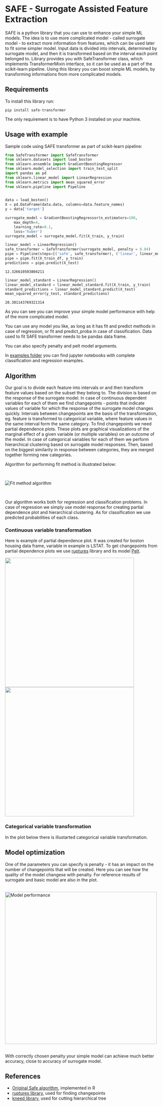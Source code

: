 # SAFE - Surrogate Assisted Feature Extraction

SAFE is a python library that you can use to enhance your simple ML models.
The idea is to use more complicated model - called surrogate model - to extract more information from features, which can be used later to fit some simpler model.
Input data is divided into intervals, determined by surrogate model, and then it is transformed based on the interval each point belonged to.
Library provides you with SafeTransformer class, which implements TransformerMixin interface, so it can be used as a part of the scikit-learn pipeline.
Using this library you can boost simple ML models, by transforming informations from more complicated models.

## Requirements

To install this library run:

```
pip install safe-transformer
```

The only requirement is to have Python 3 installed on your machine.

## Usage with example

Sample code using SAFE transformer as part of scikit-learn pipeline:

```python
from SafeTransformer import SafeTransformer
from sklearn.datasets import load_boston
from sklearn.ensemble import GradientBoostingRegressor
from sklearn.model_selection import train_test_split
import pandas as pd
from sklearn.linear_model import LinearRegression
from sklearn.metrics import mean_squared_error
from sklearn.pipeline import Pipeline

  
data = load_boston()
X = pd.DataFrame(data.data, columns=data.feature_names)
y = data['target']

surrogate_model = GradientBoostingRegressor(n_estimators=100,
    max_depth=4,
    learning_rate=0.1,
    loss='huber')
surrogate_model = surrogate_model.fit(X_train, y_train)

linear_model = LinearRegression()
safe_transformer = SafeTransformer(surrogate_model, penalty = 0.84)
pipe = Pipeline(steps=[('safe', safe_transformer), ('linear', linear_model)])
pipe = pipe.fit(X_train_df, y_train)
predictions = pipe.predict(X_test)

```

```
12.326610503804211
```

```python
linear_model_standard = LinearRegression()
linear_model_standard = linear_model_standard.fit(X_train, y_train)
standard_predictions = linear_model_standard.predict(X_test)
mean_squared_error(y_test, standard_predictions)
```

```
20.301143769321314
```

As you can see you can improve your simple model performance with help of the more complicated model.

You can use any model you like, as long as it has fit and predict methods in case of regression, or fit and predict_proba in case of classification. Data used to fit SAFE transformer needs to be pandas data frame. 

You can also specify penalty and pelt model arguments.

In [examples folder](https://github.com/olagacek/SAFE/tree/master/examples) you can find jupyter notebooks with complete classification and regression examples.

## Algorithm

Our goal is to divide each feature into intervals or  and then transform feature values based on the subset they belong to. 
The division is based on the response of the surrogate model. 
In case of continuous dependent variables for each of them we find changepoints - points that indicate values of variable for which the response of the surrogate model changes quickly. Intervals between changepoints are the basis of the transformation, eg. feature is transformed to categorical variable, where feature values in the same interval form the same category. To find changepoints we need partial dependence plots. 
These plots are graphical visualizations of the marginal effect of a given variable (or multiple variables) on an outcome of the model.
In case of categorical variables for each of them we perform hierarchical clustering based on surrogate model responses. Then, based on the biggest similarity in response between categories, they are merged together forming new categories.


Algorithm for performing fit method is illustrated below:

&nbsp;&nbsp;

![*Fit method algorithm*](images/fl.svg)

&nbsp;&nbsp;

Our algorithm works both for regression and classification problems. In case of regression we simply use model response for creating partial dependence plot and hierarchical clustering. As for classification we use predicted probabilities of each class.

### Continuous variable transformation

Here is example of partial dependence plot. It was created for boston housing data frame, variable in example is LSTAT. To get changepoints from partial dependence plots we use [ruptures](http://ctruong.perso.math.cnrs.fr/ruptures-docs/build/html/index.html) library and its model [Pelt](http://ctruong.perso.math.cnrs.fr/ruptures-docs/build/html/detection/pelt.html).

<img src="images/simple-plot.png" width="425"/> <img src="images/changepoint.png" width="425"/> 

### Categorical variable transformation

In the plot below there is illustarted categorical variable transformation.

## Model optimization

One of the parameters you can specify is penalty - it has an impact on the number of changepoints that will be created. Here you can see how the quality of the model changese with penalty. For reference results of surrogate and basic model are also in the plot.

&nbsp;&nbsp;
<img src="images/pens.png" alt="Model performance" width="500"/>
&nbsp;&nbsp;

With correctly chosen penalty your simple model can achieve much better accuracy, close to accuracy of surrogate model.

## References

* [Original Safe algorithm](https://mi2datalab.github.io/SAFE/index.html), implemented in R 
* [ruptures library](https://github.com/deepcharles/ruptures), used for finding changepoints
* [kneed library](https://github.com/arvkevi/kneed), used for cutting hierarchical tree 

